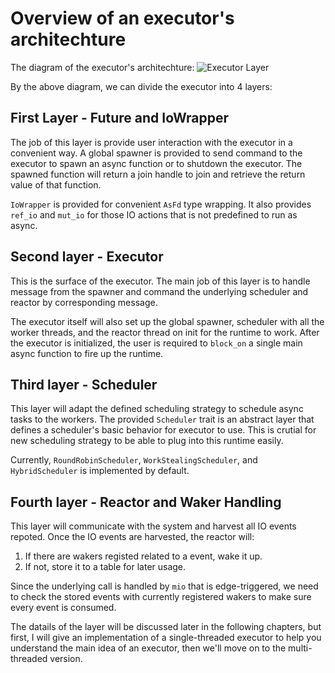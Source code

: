 # Overview of an executor's architechture

The diagram of the executor's architechture:
![Executor Layer](https://i2.lensdump.com/i/RR65QP.png)

By the above diagram, we can divide the executor into 4 layers:

## First Layer - Future and IoWrapper
The job of this layer is provide user interaction with the executor in a convenient way.
A global spawner is provided to send command to the executor to spawn an async function or to shutdown the executor.
The spawned function will return a join handle to join and retrieve the return value of that function.

`IoWrapper` is provided for convenient `AsFd` type wrapping. It also provides `ref_io` and `mut_io` for those
IO actions that is not predefined to run as async.

## Second layer - Executor
This is the surface of the executor. The main job of this layer is to handle message from the spawner and command
the underlying scheduler and reactor by corresponding message.

The executor itself will also set up the global spawner, scheduler with all the worker threads, and the reactor thread
on init for the runtime to work. After the executor is initialized, the user is required to `block_on` a single main
async function to fire up the runtime.

## Third layer - Scheduler
This layer will adapt the defined scheduling strategy to schedule async tasks to the workers.
The provided `Scheduler` trait is an abstract layer that defines a scheduler's basic behavior for executor to use.
This is crutial for new scheduling strategy to be able to plug into this runtime easily.

Currently, `RoundRobinScheduler`, `WorkStealingScheduler`, and `HybridScheduler` is implemented by default.

## Fourth layer - Reactor and Waker Handling
This layer will communicate with the system and harvest all IO events repoted. Once the IO events are harvested,
the reactor will:

1. If there are wakers registed related to a event, wake it up.
2. If not, store it to a table for later usage.

Since the underlying call is handled by `mio` that is edge-triggered, we need to check the stored events
with currently registered wakers to make sure every event is consumed.

The datails of the layer will be discussed later in the following chapters, but first, I will give an implementation
of a single-threaded executor to help you understand the main idea of an executor, then we'll move on to the multi-threaded version.
